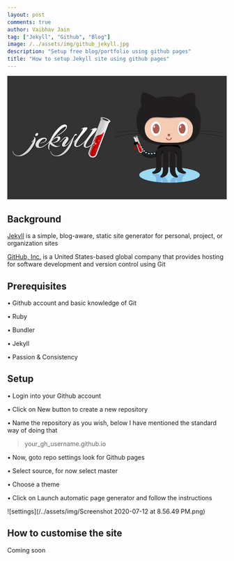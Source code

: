 ```yaml
---
layout: post
comments: true
author: Vaibhav Jain
tag: ["Jekyll", "Github", "Blog"]
image: /../assets/img/github_jekyll.jpg
description: "Setup free blog/portfolio using github pages"
title: "How to setup Jekyll site using github pages"
---
```


![github_jekyll](/../assets/img/github_jekyll.jpg)

## Background

[Jekyll](https://jekyllrb.com/) is a simple, blog-aware, static site generator
for personal, project, or organization sites

[GitHub, Inc.](https://github.com/) is a United States-based global company
that provides hosting for software development and version control using Git

## Prerequisites


• Github account and basic knowledge of Git

• Ruby

• Bundler

• Jekyll

• Passion & Consistency


## Setup

• Login into your Github account

• Click on New button to create a new repository

• Name the repository as you wish, below I have mentioned the standard way of 
  doing that
  
>  your_gh_username.github.io

• Now, goto repo settings look for Github pages

• Select source, for now select master

• Choose a theme

• Click on Launch automatic page generator and follow
  the instructions


![settings](/../assets/img/Screenshot 2020-07-12 at 8.56.49 PM.png)

## How to customise the site
Coming soon
